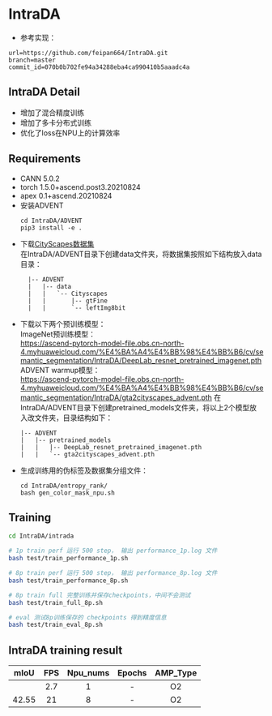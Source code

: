 # IntraDA
  
- 参考实现：
```
url=https://github.com/feipan664/IntraDA.git
branch=master 
commit_id=070b0b702fe94a34288eba4ca990410b5aaadc4a
```

## IntraDA Detail

- 增加了混合精度训练
- 增加了多卡分布式训练
- 优化了loss在NPU上的计算效率

## Requirements

- CANN 5.0.2
- torch 1.5.0+ascend.post3.20210824
- apex 0.1+ascend.20210824
- 安装ADVENT
  ``` 
  cd IntraDA/ADVENT
  pip3 install -e .
  ```
- 下载[CityScapes数据集](https://www.cityscapes-dataset.com/downloads/)  
  在IntraDA/ADVENT目录下创建data文件夹，将数据集按照如下结构放入data目录：  
  ```
    |-- ADVENT
    |   |-- data
    |   |   `-- Cityscapes
    |   |       |-- gtFine
    |   |       `-- leftImg8bit
  ```
- 下载以下两个预训练模型：  
    ImageNet预训练模型：  
    https://ascend-pytorch-model-file.obs.cn-north-4.myhuaweicloud.com/%E4%BA%A4%E4%BB%98%E4%BB%B6/cv/semantic_segmentation/IntraDA/DeepLab_resnet_pretrained_imagenet.pth  
    ADVENT warmup模型：  
    https://ascend-pytorch-model-file.obs.cn-north-4.myhuaweicloud.com/%E4%BA%A4%E4%BB%98%E4%BB%B6/cv/semantic_segmentation/IntraDA/gta2cityscapes_advent.pth 
    在IntraDA/ADVENT目录下创建pretrained_models文件夹，将以上2个模型放入改文件夹，目录结构如下：
    ```
    |-- ADVENT
    |   |-- pretrained_models
    |   |   |-- DeepLab_resnet_pretrained_imagenet.pth
    |   |   `-- gta2cityscapes_advent.pth
    ```
- 生成训练用的伪标签及数据集分组文件： 
  ```
  cd IntraDA/entropy_rank/
  bash gen_color_mask_npu.sh
  ```


## Training

```bash
cd IntraDA/intrada

# 1p train perf 运行 500 step， 输出 performance_1p.log 文件
bash test/train_performance_1p.sh

# 8p train perf 运行 500 step， 输出 performance_8p.log 文件
bash test/train_performance_8p.sh

# 8p train full 完整训练并保存checkpoints，中间不会测试
bash test/train_full_8p.sh

# eval 测试8p训练保存的 checkpoints 得到精度信息
bash test/train_eval_8p.sh
```

## IntraDA training result

| mIoU     | FPS       | Npu_nums | Epochs   | AMP_Type |
| :------: | :------:  | :------: | :------: | :------: |
|          | 2.7       | 1        | -        | O2       |
| 42.55    | 21        | 8        | -        | O2       |
